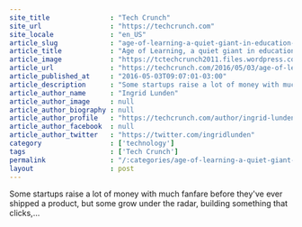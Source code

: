 ```yaml
---
site_title               : "Tech Crunch"
site_url                 : "https://techcrunch.com"
site_locale              : "en_US"
article_slug             : "age-of-learning-a-quiet-giant-in-education-apps-raised-s150m-at-a-s1b-valuation-from-iconiq"
article_title            : "Age of Learning, a quiet giant in education apps, raised $150M at a $1B valuation from Iconiq"
article_image            : "https://tctechcrunch2011.files.wordpress.com/2016/05/abcmouse.jpg?w=764&h=400&crop=1"
article_url              : "https://techcrunch.com/2016/05/03/age-of-learning-a-quiet-giant-in-education-apps-raised-150m-at-a-1b-valuation-from-iconiq/"
article_published_at     : "2016-05-03T09:07:01-03:00"
article_description      : "Some startups raise a lot of money with much fanfare before they've ever shipped a product, but some grow under the radar, building something that clicks,..."
article_author_name      : "Ingrid Lunden"
article_author_image     : null
article_author_biography : null
article_author_profile   : "https://techcrunch.com/author/ingrid-lunden/"
article_author_facebook  : null
article_author_twitter   : "https://twitter.com/ingridlunden"
category                 : ['technology']
tags                     : ['Tech Crunch']
permalink                : "/:categories/age-of-learning-a-quiet-giant-in-education-apps-raised-s150m-at-a-s1b-valuation-from-iconiq/"
layout                   : post
---
```


Some startups raise a lot of money with much fanfare before they've ever shipped a product, but some grow under the radar, building something that clicks,...
